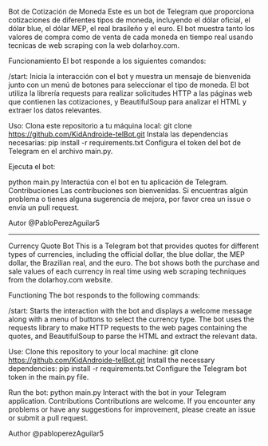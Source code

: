 Bot de Cotización de Moneda
Este es un bot de Telegram que proporciona cotizaciones de diferentes tipos de moneda, incluyendo el dólar oficial, el dólar blue, el dólar MEP, el real brasileño y el euro. El bot muestra tanto los valores de compra como de venta de cada moneda en tiempo real usando tecnicas de web scraping con la web dolarhoy.com.

Funcionamiento
El bot responde a los siguientes comandos:

/start: Inicia la interacción con el bot y muestra un mensaje de bienvenida junto con un menú de botones para seleccionar el tipo de moneda.
El bot utiliza la librería requests para realizar solicitudes HTTP a las páginas web que contienen las cotizaciones, y BeautifulSoup para analizar el HTML y extraer los datos relevantes.

Uso:
Clona este repositorio a tu máquina local:
git clone https://github.com/KidAndroide-telBot.git
Instala las dependencias necesarias:
pip install -r requirements.txt
Configura el token del bot de Telegram en el archivo main.py.

Ejecuta el bot:

python main.py
Interactúa con el bot en tu aplicación de Telegram.
Contribuciones
Las contribuciones son bienvenidas. Si encuentras algún problema o tienes alguna sugerencia de mejora, por favor crea un issue o envía un pull request.

Autor
@PabloPerezAguilar5

---

Currency Quote Bot
This is a Telegram bot that provides quotes for different types of currencies, including the official dollar, the blue dollar, the MEP dollar, the Brazilian real, and the euro. The bot shows both the purchase and sale values of each currency in real time using web scraping techniques from the dolarhoy.com website.

Functioning
The bot responds to the following commands:

/start: Starts the interaction with the bot and displays a welcome message along with a menu of buttons to select the currency type.
The bot uses the requests library to make HTTP requests to the web pages containing the quotes, and BeautifulSoup to parse the HTML and extract the relevant data.

Use:
Clone this repository to your local machine:
git clone https://github.com/KidAndroide-telBot.git
Install the necessary dependencies:
pip install -r requirements.txt
Configure the Telegram bot token in the main.py file.

Run the bot:
python main.py
Interact with the bot in your Telegram application.
Contributions
Contributions are welcome. If you encounter any problems or have any suggestions for improvement, please create an issue or submit a pull request.

Author
@pabloperezAguilar5
